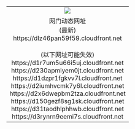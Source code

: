 ﻿<table>
  <tr></tr>
  <tr><td colspan=2 align=center><img src="https://dlz46pan59f59.cloudfront.net/Up/oGate.jpg" /></td></tr>
  <tr><td colspan=2 align=center>网门动态网址<br/>(最新)
<br>https://dlz46pan59f59.cloudfront.net
<br/><br/>(以下网址可能失效)
<br>https://d1r7um5u66i5uj.cloudfront.net
<br>https://d230apmiyem0jt.cloudfront.net
<br>https://d1dzpr1fgkvv7l.cloudfront.net
<br>https://d2iumhvcmk7y6l.cloudfront.net
<br>https://d2x6dwepbm2tza.cloudfront.net
<br>https://d150gezf8sg1sk.cloudfront.net
<br>https://d31taodhlphhwb.cloudfront.net
<br>https://d3rynrn9eemi7s.cloudfront.net
    </td>
  </tr>
</table>
